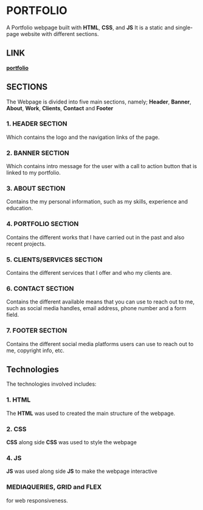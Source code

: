 # PORTFOLIO
A Portfolio webpage built with **HTML**, **CSS**, and **JS**
It is a static and single-page website with different sections.

## LINK
  **[portfolio](https://judechuks.github.io/portfolio/)**

## SECTIONS
The Webpage is divided into five main sections, namely;
**Header**, **Banner**, **About**, **Work**, **Clients**, **Contact** and **Footer** 

### 1. HEADER  SECTION
Which contains the logo and the navigation links of the page.

### 2. BANNER SECTION
Which contains intro message for the user with a call to action button that is linked to my portfolio.

### 3. ABOUT SECTION
Contains the my personal information, such as my skills, experience and education.

### 4. PORTFOLIO SECTION
Contains the different works that I have carried out in the past and also recent projects.

### 5. CLIENTS/SERVICES SECTION
Contains the different services that I offer and who my clients are.

### 6. CONTACT SECTION
Contains the different available means that you can use to reach out to me, such as social media handles, email address, phone number and a form field.

### 7. FOOTER SECTION
Contains the different social media platforms users can use to reach out to me, copyright info, etc.

## Technologies
The technologies involved includes:
### 1. HTML
The **HTML** was used to created the main structure of the webpage.
### 2. CSS
**CSS** along side **CSS** was used to style the webpage
### 4. JS
**JS** was used along side **JS** to make the webpage interactive
### MEDIAQUERIES, GRID and FLEX
 for web responsiveness.